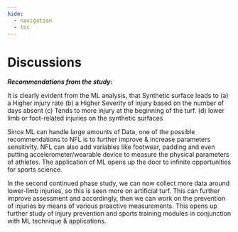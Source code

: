 ```yaml
---
hide:
  - navigation
  - toc
---
```


# Discussions

***Recommendations from the study:***

It is clearly evident from the ML analysis, that Synthetic surface leads to (a) a Higher injury rate (b) a Higher Severity of injury based on the number of days absent (c) Tends to more injury at the beginning of the turf. (d) lower limb or foot-related injuries on the synthetic surfaces 
 
Since ML can handle large amounts of Data, one of the possible recommendations to NFL is to further improve & increase parameters sensitivity. NFL can also add variables like footwear, padding and even putting accelerometer/wearable device to measure the physical parameters of athletes. The application of ML opens up the door to infinite opportunities for sports science.    
 
In the second continued phase study, we can now collect more data around lower-limb injuries, so this is seen more on artificial turf. This can further improve assessment and accordingly, then we can work on the prevention of injuries by means of various proactive measurements. This opens up further study of injury prevention and sports training modules in conjunction with ML technique & applications. 
